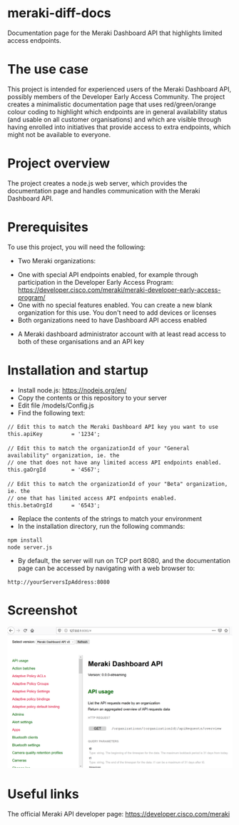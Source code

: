 # meraki-diff-docs
Documentation page for the Meraki Dashboard API that highlights limited access endpoints.

# The use case
This project is intended for experienced users of the Meraki Dashboard API, possibly members of the Developer Early Access Community. The project creates a minimalistic documentation page that uses red/green/orange colour coding to highlight which endpoints are in general availability status (and usable on all customer organisations) and which are visible through having enrolled into initiatives that provide access to extra endpoints, which might not be available to everyone.

# Project overview
The project creates a node.js web server, which provides the documentation page and handles communication with the Meraki Dashboard API.

# Prerequisites
To use this project, you will need the following:
* Two Meraki organizations:
- One with special API endpoints enabled, for example through participation in the Developer Early Access Program: https://developer.cisco.com/meraki/meraki-developer-early-access-program/
- One with no special features enabled. You can create a new blank organization for this use. You don't need to add devices or licenses
- Both organizations need to have Dashboard API access enabled 
* A Meraki dashboard administrator account with at least read access to both of these organisations and an API key

# Installation and startup
* Install node.js: https://nodejs.org/en/
* Copy the contents or this repository to your server
* Edit file /models/Config.js
* Find the following text:
```
// Edit this to match the Meraki Dashboard API key you want to use
this.apiKey         = '1234'; 

// Edit this to match the organizationId of your "General availability" organization, ie. the
// one that does not have any limited access API endpoints enabled.
this.gaOrgId        = '4567'; 

// Edit this to match the organizationId of your "Beta" organization, ie. the
// one that has limited access API endpoints enabled.
this.betaOrgId      = '6543';
```
* Replace the contents of the strings to match your environment
* In the installation directory, run the following commands:
```
npm install
node server.js
```
* By default, the server will run on TCP port 8080, and the documentation page can be accessed by navigating with a web browser to:
```
http://yourServersIpAddress:8080
```

# Screenshot
![alt screenshot](diff-docs-screenshot.png)

# Useful links
The official Meraki API developer page: https://developer.cisco.com/meraki
